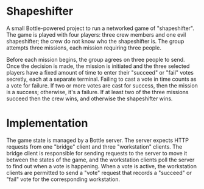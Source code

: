 Shapeshifter
============

A small Bottle-powered project to run a networked game of "shapeshifter". The game is played with four players: three crew members and one evil shapeshifter; the crew do not know who the shapeshifter is. The group attempts three missions, each mission requiring three people.

Before each mission begins, the group agrees on three people to send. Once the decision is made, the mission is initiated and the three selected players have a fixed amount of time to enter their "succeed" or "fail" votes secretly, each at a separate terminal. Failing to cast a vote in time counts as a vote for failure. If two or more votes are cast for success, then the mission is a success; otherwise, it's a failure. If at least two of the three missions succeed then the crew wins, and otherwise the shapeshifter wins.

Implementation
==============

The game state is managed by a Bottle server. The server expects HTTP requests from one "bridge" client and three "workstation" clients. The bridge client is responsible for sending requests to the server to move it between the states of the game, and the workstation clients poll the server to find out when a vote is happening. When a vote is active, the workstation clients are permitted to send a "vote" request that records a "succeed" or "fail" vote for the corresponding workstation. 